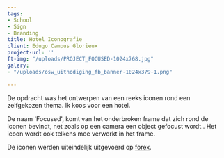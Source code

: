 ```yaml
---
tags:
- School
- Sign
- Branding
title: Hotel Iconografie
client: Edugo Campus Glorieux
project-url: ''
ft-img: "/uploads/PROJECT_FOCUSED-1024x768.jpg"
galery:
- "/uploads/osw_uitnodiging_fb_banner-1024x379-1.png"

---
```

De opdracht was het ontwerpen van een reeks iconen rond een zelfgekozen thema. Ik koos voor een hotel.   
  
De naam 'Focused', komt van het onderbroken frame dat zich rond de iconen bevindt, net zoals op een camera een object gefocust wordt.. Het icoon wordt ook telkens mee verwerkt in het frame.   
  
De iconen werden uiteindelijk uitgevoerd op [forex](https://lennertderyck.be/grafische-termen#forex).